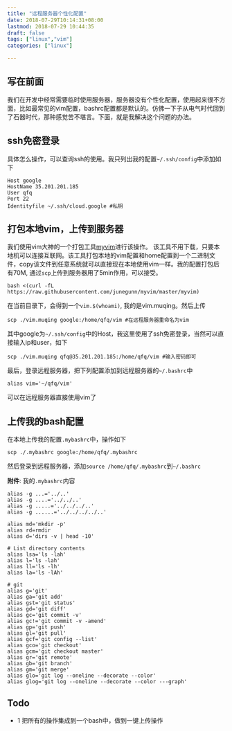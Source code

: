 ```yaml
---
title: "远程服务器个性化配置"
date: 2018-07-29T10:14:31+08:00
lastmod: 2018-07-29 10:44:35
draft: false
tags: ["linux","vim"]
categories: ["linux"]

---
```


## 写在前面
我们在开发中经常需要临时使用服务器，服务器没有个性化配置，使用起来很不方面，比如最常见的vim配置，bashrc配置都是默认的。仿佛一下子从电气时代回到了石器时代，那种感觉苦不堪言。下面，就是我解决这个问题的办法。
 
 
## ssh免密登录
具体怎么操作，可以查询ssh的使用。我只列出我的配置`~/.ssh/config`中添加如下
```
Host google
HostName 35.201.201.185
User qfq
Port 22
Identityfile ~/.ssh/cloud.google #私钥
```
 
## 打包本地vim，上传到服务器
我们使用vim大神的一个打包工具[myvim](https://github.com/junegunn/myvim)进行该操作。
该工具不用下载，只要本地机可以连接互联网。该工具打包本地的vim配置和home配置到一个二进制文件，copy该文件到任意系统就可以直接现在本地使用vim一样。我的配置打包后有70M, 通过`scp`上传到服务器用了5min作用，可以接受。
```
bash <(curl -fL https://raw.githubusercontent.com/junegunn/myvim/master/myvim)
```
在当前目录下，会得到一个`vim.$(whoami)`, 我的是vim.muqing。然后上传
```
scp ./vim.muqing google:/home/qfq/vim #在远程服务器重命名为vim
```
其中google为`~/.ssh/config`中的Host，我这里使用了ssh免密登录，当然可以直接输入ip和user，如下
```
scp ./vim.muqing qfq@35.201.201.185:/home/qfq/vim #输入密码即可
```
最后，登录远程服务器，把下列配置添加到远程服务器的`~/.bashrc`中
```
alias vim='~/qfq/vim'
```
可以在远程服务器直接使用vim了
 
## 上传我的bash配置
在本地上传我的配置`.mybashrc`中，操作如下
```
scp ./.mybashrc google:/home/qfq/.mybashrc
```
然后登录到远程服务器，添加`source /home/qfq/.mybashrc`到`~/.bashrc`
 
**附件**: 我的`.mybashrc`内容
```
alias -g ...='../..'
alias -g ....='../../..'
alias -g .....='../../../..'
alias -g ......='../../../../..'
 
alias md='mkdir -p'
alias rd=rmdir
alias d='dirs -v | head -10'
 
# List directory contents
alias lsa='ls -lah'
alias l='ls -lah'
alias ll='ls -lh'
alias la='ls -lAh'
 
# git
alias g='git'
alias ga='git add'
alias gst='git status'
alias gd='git diff'
alias gc='git commit -v'
alias gc!='git commit -v -amend'
alias gp='git push'
alias gl='git pull'
alias gcf='git config --list'
alias gco='git checkout'
alias gcm='git checkout master'
alias gr='git remote'
alias gb='git branch'
alias gm='git merge'
alias glo='git log --oneline --decorate --color'
alias glog='git log --oneline --decorate --color ---graph'
```
 
 
 
 
 
 
## Todo
- 1 把所有的操作集成到一个bash中，做到一键上传操作

